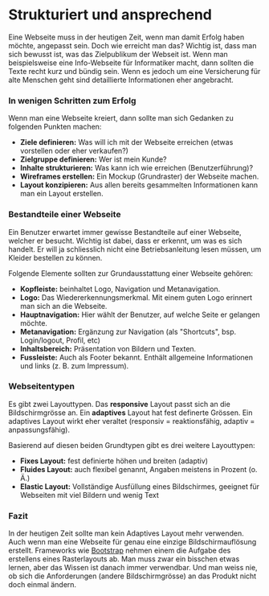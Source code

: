 # Strukturiert und ansprechend
Eine Webseite muss in der heutigen Zeit, wenn man damit Erfolg haben möchte, angepasst sein. Doch wie erreicht man das? Wichtig ist, dass man sich bewusst ist, was das Zielpublikum der Webseit ist. Wenn man beispielsweise eine Info-Webseite für Informatiker macht, dann sollten die Texte recht kurz und bündig sein. Wenn es jedoch um eine Versicherung für alte Menschen geht sind detaillierte Informationen eher angebracht.





### In wenigen Schritten zum Erfolg
Wenn man eine Webseite kreiert, dann sollte man sich Gedanken zu folgenden Punkten machen:
  * **Ziele definieren:** Was will ich mit der Webseite erreichen (etwas vorstellen oder eher verkaufen?)
  * **Zielgruppe definieren:** Wer ist mein Kunde?
  * **Inhalte strukturieren:** Was kann ich wie erreichen (Benutzerführung)?
  * **Wireframes erstellen:** Ein Mockup (Grundraster) der Webseite machen.
  * **Layout konzipieren:** Aus allen bereits gesammelten Informationen kann man ein Layout erstellen.



### Bestandteile einer Webseite
Ein Benutzer erwartet immer gewisse Bestandteile auf einer Webseite, welcher er besucht. Wichtig ist dabei, dass er erkennt, um was es sich handelt. Er will ja schliesslich nicht eine Betriebsanleitung lesen müssen, um Kleider bestellen zu können.


Folgende Elemente sollten zur Grundausstattung einer Webseite gehören:


  * **Kopfleiste:** beinhaltet Logo, Navigation und Metanavigation.
  * **Logo:** Das Wiedererkennungsmerkmal. Mit einem guten Logo erinnert man sich an die Webseite.
  * **Hauptnavigation:** Hier wählt der Benutzer, auf welche Seite er gelangen möchte.
  * **Metanavigation:** Ergänzung zur Navigation (als "Shortcuts", bsp. Login/logout, Profil, etc)
  * **Inhaltsbereich:** Präsentation von Bildern und Texten.
  * **Fussleiste:** Auch als Footer bekannt. Enthält allgemeine Informationen und links (z. B. zum Impressum).



### Webseitentypen
Es gibt zwei Layouttypen. Das **responsive** Layout passt sich an die Bildschirmgrösse an. Ein **adaptives** Layout hat fest definerte Grössen. Ein adaptives Layout wirkt eher veraltet (responsiv = reaktionsfähig, adaptiv = anpassungsfähig).


Basierend auf diesen beiden Grundtypen gibt es drei weitere Layouttypen:


  * **Fixes Layout:** fest definierte höhen und breiten (adaptiv)
  * **Fluides Layout:** auch flexibel genannt, Angaben meistens in Prozent (o. Ä.)
  * **Elastic Layout:** Vollständige Ausfüllung eines Bildschirmes, geeignet für Webseiten mit viel Bildern und wenig Text



### Fazit
In der heutigen Zeit sollte man kein Adaptives Layout mehr verwenden. Auch wenn man eine Webseite für genau eine einzige Bildschirmauflösung erstellt. Frameworks wie [Bootstrap](https://getbootstrap.com/) nehmen einem die Aufgabe des erstellens eines Rasterlayouts ab. Man muss zwar ein bisschen etwas lernen, aber das Wissen ist danach immer verwendbar. Und man weiss nie, ob sich die Anforderungen (andere Bildschirmgrösse) an das Produkt nicht doch einmal ändern.